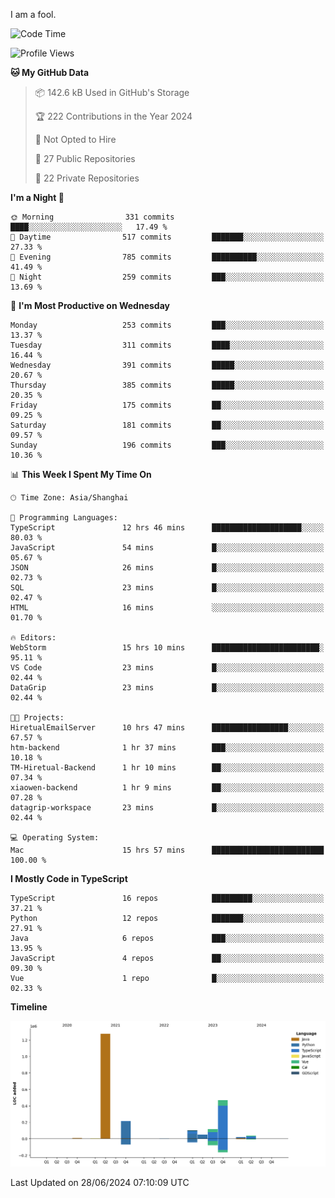 I am a fool.

<!--START_SECTION:waka-->
![Code Time](http://img.shields.io/badge/Code%20Time-1%2C521%20hrs%2025%20mins-blue)

![Profile Views](http://img.shields.io/badge/Profile%20Views-0-blue)

**🐱 My GitHub Data** 

> 📦 142.6 kB Used in GitHub's Storage 
 > 
> 🏆 222 Contributions in the Year 2024
 > 
> 🚫 Not Opted to Hire
 > 
> 📜 27 Public Repositories 
 > 
> 🔑 22 Private Repositories 
 > 
**I'm a Night 🦉** 

```text
🌞 Morning                331 commits         ████░░░░░░░░░░░░░░░░░░░░░   17.49 % 
🌆 Daytime                517 commits         ███████░░░░░░░░░░░░░░░░░░   27.33 % 
🌃 Evening                785 commits         ██████████░░░░░░░░░░░░░░░   41.49 % 
🌙 Night                  259 commits         ███░░░░░░░░░░░░░░░░░░░░░░   13.69 % 
```
📅 **I'm Most Productive on Wednesday** 

```text
Monday                   253 commits         ███░░░░░░░░░░░░░░░░░░░░░░   13.37 % 
Tuesday                  311 commits         ████░░░░░░░░░░░░░░░░░░░░░   16.44 % 
Wednesday                391 commits         █████░░░░░░░░░░░░░░░░░░░░   20.67 % 
Thursday                 385 commits         █████░░░░░░░░░░░░░░░░░░░░   20.35 % 
Friday                   175 commits         ██░░░░░░░░░░░░░░░░░░░░░░░   09.25 % 
Saturday                 181 commits         ██░░░░░░░░░░░░░░░░░░░░░░░   09.57 % 
Sunday                   196 commits         ███░░░░░░░░░░░░░░░░░░░░░░   10.36 % 
```


📊 **This Week I Spent My Time On** 

```text
🕑︎ Time Zone: Asia/Shanghai

💬 Programming Languages: 
TypeScript               12 hrs 46 mins      ████████████████████░░░░░   80.03 % 
JavaScript               54 mins             █░░░░░░░░░░░░░░░░░░░░░░░░   05.67 % 
JSON                     26 mins             █░░░░░░░░░░░░░░░░░░░░░░░░   02.73 % 
SQL                      23 mins             █░░░░░░░░░░░░░░░░░░░░░░░░   02.47 % 
HTML                     16 mins             ░░░░░░░░░░░░░░░░░░░░░░░░░   01.70 % 

🔥 Editors: 
WebStorm                 15 hrs 10 mins      ████████████████████████░   95.11 % 
VS Code                  23 mins             █░░░░░░░░░░░░░░░░░░░░░░░░   02.44 % 
DataGrip                 23 mins             █░░░░░░░░░░░░░░░░░░░░░░░░   02.44 % 

🐱‍💻 Projects: 
HiretualEmailServer      10 hrs 47 mins      █████████████████░░░░░░░░   67.57 % 
htm-backend              1 hr 37 mins        ███░░░░░░░░░░░░░░░░░░░░░░   10.18 % 
TM-Hiretual-Backend      1 hr 10 mins        ██░░░░░░░░░░░░░░░░░░░░░░░   07.34 % 
xiaowen-backend          1 hr 9 mins         ██░░░░░░░░░░░░░░░░░░░░░░░   07.28 % 
datagrip-workspace       23 mins             █░░░░░░░░░░░░░░░░░░░░░░░░   02.44 % 

💻 Operating System: 
Mac                      15 hrs 57 mins      █████████████████████████   100.00 % 
```

**I Mostly Code in TypeScript** 

```text
TypeScript               16 repos            █████████░░░░░░░░░░░░░░░░   37.21 % 
Python                   12 repos            ███████░░░░░░░░░░░░░░░░░░   27.91 % 
Java                     6 repos             ███░░░░░░░░░░░░░░░░░░░░░░   13.95 % 
JavaScript               4 repos             ██░░░░░░░░░░░░░░░░░░░░░░░   09.30 % 
Vue                      1 repo              █░░░░░░░░░░░░░░░░░░░░░░░░   02.33 % 
```



**Timeline**

![Lines of Code chart](https://raw.githubusercontent.com/VeejaLiu/VeejaLiu/master/assets/bar_graph.png)


 Last Updated on 28/06/2024 07:10:09 UTC
<!--END_SECTION:waka-->
